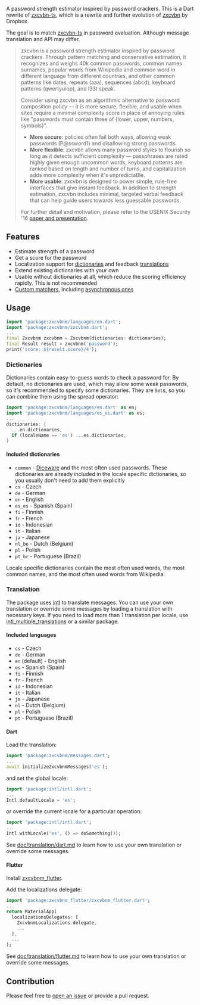 A password strength estimator inspired by password crackers.
This is a Dart rewrite of
[zxcvbn-ts](https://github.com/zxcvbn-ts/zxcvbn),
which is a rewrite and further evolution of
[zxcvbn](https://github.com/dropbox/zxcvbn) by Dropbox.

The goal is to match [zxcvbn-ts](https://github.com/zxcvbn-ts/zxcvbn) in password evaluation. Although message translation and API may differ.

> zxcvbn is a password strength estimator inspired by password crackers.
> Through pattern matching and conservative estimation, it recognizes and
> weighs 40k common passwords, common names surnames, popular words from
> Wikipedia and common word in different language from different countries,
> and other common patterns like dates, repeats (aaa), sequences (abcd),
> keyboard patterns (qwertyuiop), and l33t speak.
>
> Consider using zxcvbn as an algorithmic alternative to password composition
> policy&nbsp;— it is more secure, flexible, and usable when sites require a
> minimal complexity score in place of annoying rules like "passwords must
> contain three of {lower, upper, numbers, symbols}".
>
> - **More secure**: policies often fail both ways, allowing weak passwords
> (P@ssword1) and disallowing strong passwords.
> - **More flexible**: zxcvbn allows many password styles to flourish so long as
> it detects sufficient complexity&nbsp;— passphrases are rated highly given
> enough uncommon words, keyboard patterns are ranked based on length and number
> of turns, and capitalization adds more complexity when it's unpredictaBle.
> - **More usable**: zxcvbn is designed to power simple, rule-free interfaces
> that give instant feedback. In addition to strength estimation, zxcvbn
> includes minimal, targeted verbal feedback that can help guide users towards
> less guessable passwords.
>
> For further detail and motivation, please refer to the USENIX Security '16
> [paper and presentation](https://www.usenix.org/conference/usenixsecurity16/technical-sessions/presentation/wheeler).

## Features

- Estimate strength of a password
- Get a score for the password
- Localization support for [dictionaries](#dictionaries) and feedback
  [translations](#translation)
- Extend existing dictionaries with your own
- Usable without dictionaries at all, which reduce the scoring efficiency
  rapidly. This is not recommended
- [Custom matchers](https://github.com/zeezooz/zxcvbnm/blob/main/test/custom_matcher_test.dart),
  including
  [asynchronous ones](https://github.com/zeezooz/zxcvbnm/blob/main/test/async_matcher_test.dart)

## Usage

```dart
import 'package:zxcvbnm/languages/en.dart';
import 'package:zxcvbnm/zxcvbnm.dart';
...
final Zxcvbnm zxcvbnm = Zxcvbnm(dictionaries: dictionaries);
final Result result = zxcvbnm('password');
print('score: ${result.score}/4');
```

### Dictionaries

Dictionaries contain easy-to-guess words to check a password for. By default, no
dictionaries are used, which may allow some weak passwords, so it's recommended
to specify some dictionaries. They are `Set`s, so you can combine them using the
spread operator:

```dart
import 'package:zxcvbnm/languages/en.dart' as en;
import 'package:zxcvbnm/languages/es_es.dart' as es;
...
dictionaries: {
  ...en.dictionaries,
  if (localeName == 'es') ...es.dictionaries,
}
```

#### Included dictionaries

- `common` - [Diceware](https://en.wikipedia.org/wiki/Diceware) and the most
  often used passwords. These dictionaries are already included in the locale
  specific dictionaries, so you usually don't need to add them explicitly
- `cs` - Czech
- `de` - German
- `en` - English
- `es_es` - Spanish (Spain)
- `fi` - Finnish
- `fr` - French
- `id` - Indonesian
- `it` - Italian
- `ja` - Japanese
- `nl_be` - Dutch (Belgium)
- `pl` - Polish
- `pt_br` - Portuguese (Brazil)

Locale specific dictionaries contain the most often used words, the most common
names, and the most often used words from Wikipedia.

### Translation

The package uses [intl](https://pub.dev/packages/intl) to translate messages.
You can use your own translation or override some messages by loading a
translation with necessary keys. If you need to load more than 1 translation
per locale, use
[intl_multiple_translations](https://pub.dev/packages/intl_multiple_translations)
or a similar package.

#### Included languages

- `cs` - Czech
- `de` - German
- `en` (default) - English
- `es` - Spanish (Spain)
- `fi` - Finnish
- `fr` - French
- `id` - Indonesian
- `it` - Italian
- `ja` - Japanese
- `nl` - Dutch (Belgium)
- `pl` - Polish
- `pt` - Portuguese (Brazil)

#### Dart

Load the translation:

```dart
import 'package:zxcvbnm/messages.dart';
...
await initializeZxcvbnmMessages('es');
```

and set the global locale:

```dart
import 'package:intl/intl.dart';
...
Intl.defaultLocale = 'es';
```

or override the current locale for a particular operation:

```dart
import 'package:intl/intl.dart';
...
Intl.withLocale('es', () => doSomething());
```

See
[doc/translation/dart.md](https://github.com/zeezooz/zxcvbnm/blob/main/doc/translation/dart.md)
to learn how to use your own translation or override some messages.

#### Flutter

Install [zxcvbnm_flutter](https://pub.dev/packages/zxcvbnm_flutter).

Add the localizations delegate:

```dart
import 'package:zxcvbnm_flutter/zxcvbnm_flutter.dart';
...
return MaterialApp(
  localizationsDelegates: [
    ZxcvbnmLocalizations.delegate,
    ...
  ],
  ...
);
```

See
[doc/translation/flutter.md](https://github.com/zeezooz/zxcvbnm/blob/main/doc/translation/flutter.md)
to learn how to use your own translation or override some messages.

## Contribution

Please feel free to
[open an issue](https://github.com/zeezooz/zxcvbnm/issues/new) or provide a pull
request.
